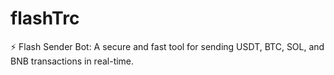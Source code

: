 # flashTrc
⚡ Flash Sender Bot: A secure and fast tool for sending USDT, BTC, SOL, and BNB transactions in real-time.
